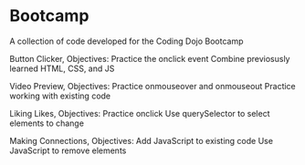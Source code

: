 # Bootcamp
A collection of code developed for the Coding Dojo Bootcamp

Button Clicker, Objectives:
  Practice the onclick event
  Combine previosusly learned HTML, CSS, and JS

Video Preview, Objectives:
  Practice onmouseover and onmouseout
  Practice working with existing code

Liking Likes, Objectives: 
  Practice onclick
  Use querySelector to select elements to change

Making Connections, Objectives:
  Add JavaScript to existing code
  Use JavaScript to remove elements
